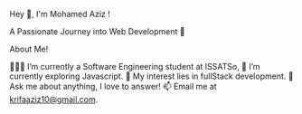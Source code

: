 Hey 👋, I'm Mohamed Aziz !

A Passionate Journey into Web Development 🌟

About Me!

👨🏽‍💻 I’m currently a Software Engineering student at ISSATSo,
🌱 I’m currently exploring Javascript.
🤔 My interest lies in fullStack development.
💬 Ask me about anything, I love to answer!
📫 Email me at krifaaziz10@gmail.com.
